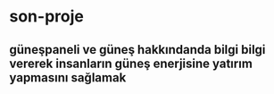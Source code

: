 # son-proje

## güneşpaneli ve güneş hakkındanda bilgi bilgi vererek insanların güneş enerjisine yatırım yapmasını sağlamak
